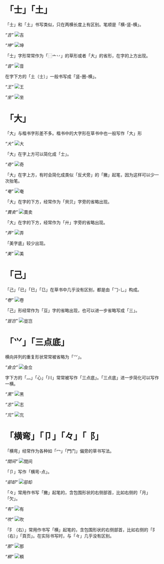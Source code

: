 # 「士」「土」

「士」和「土」书写类似，只在两横长度上有区别。笔顺是「横-竖-横」。

*“吉”*
![吉](../src/JingdianCaoshuHeiti-svg/uni5409.svg)

*“坤”*
![坤](../src/JingdianCaoshuHeiti-svg/uni5764.svg)

「士」字形常常作为「⿱亠丷」的草形或者「大」的省形，在字的上方出现。

*“音”*
![音](../src/JingdianCaoshuHeiti-svg/uni97F3.svg)

在字下方的「土（士）」一般书写成「竖-圈-横」。

*“王”*
![王](../src/JingdianCaoshuHeiti-svg/uni738B.svg)

*“坐”*
![坐](../src/JingdianCaoshuHeiti-svg/uni5750.svg)

# 「大」

「大」与楷书字形差不多。楷书中的大字形在草书中也一般写作「大」形

*“大”*
![大](../src/JingdianCaoshuHeiti-svg/uni5927.svg)

「大」在字上方可以简化成「士」。

*“奇”*
![奇](../src/JingdianCaoshuHeiti-svg/uni5947.svg)

「大」在字上方，有时会简化成类似「反犬旁」的「撇」起笔，因为这样可以少一次抬笔。

*“奄”*
![奄](../src/JingdianCaoshuHeiti-svg/uni5944.svg)

「大」在字的下方，经常作为「貝贝」字旁的省略出现。

*“賣卖”*
![賣卖](../src/JingdianCaoshuHeiti-svg/uni8CE3.svg)

「大」在字的下方，经常作为「廾」字旁的省略出现。

*“弄”*
![弄](../src/JingdianCaoshuHeiti-svg/uni5F04.svg)

「美字底」较少出现。

*“美”*
![美](../src/JingdianCaoshuHeiti-svg/uni7F8E.svg)

# 「己」

「己」「已」「巳」「㔾」在草书中几乎没有区别，都是由「𠃌-乚」构成。

*“卷”*
![卷](../src/JingdianCaoshuHeiti-svg/uni5377.svg)

「己」形经常作为「豆」字的省略出现，也可以进一步省略写成「三」。

*“豈岂”*
![豈岂](../src/JingdianCaoshuHeiti-svg/uni8C48.svg)

# 「𭕄」「三点底」

横向并列的重复形状常常被省略为「𭕄」。

*“僉佥”*
![僉佥](../src/JingdianCaoshuHeiti-svg/uni50C9.svg)

字下方的「灬」「心」「川」常常被写作「三点底」。「三点底」进一步简化可以写作一横。

*“黑”*
![黑](../src/JingdianCaoshuHeiti-svg/uni9ED1.svg)

*“志”*
![志](../src/JingdianCaoshuHeiti-svg/uni5FD7.svg)

*“巟”*
![巟](../src/JingdianCaoshuHeiti-svg/uni5DDF.svg)

# 「横弯」「卩」「々」「⻏」

「横弯」经常作为各种如「冖」「門门」偏旁的草书写法。

*“間间”*
![間间](../src/JingdianCaoshuHeiti-svg/uni9593.svg)

「卩」写作「横弯-点」。

*“卻却”*
![卻却](../src/JingdianCaoshuHeiti-svg/uni5374.svg)

「々」常用作书写「撇」起笔的，含包围形状的右侧部首，比如右侧的「月」「欠」。

*“有”*
![有](../src/JingdianCaoshuHeiti-svg/uni6709.svg)

*“吹”*
![吹](../src/JingdianCaoshuHeiti-svg/uni5439.svg)

「阝（右）」常用作书写「横」起笔的，含包围形状的右侧部首，比如右侧的「阝（右）」「頁页」。在实际书写时，与「々」几乎没有区别。

*“那”*
![那](../src/JingdianCaoshuHeiti-svg/uni90A3.svg)

*“頪”*
![頪](../src/JingdianCaoshuHeiti-svg/uni982A.svg)